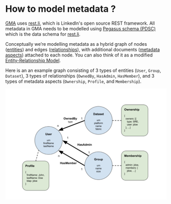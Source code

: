 # How to model metadata ?
[GMA](../what/gma.md) uses [rest.li](https://rest.li), which is LinkedIn's open source REST framework. All metadata in GMA needs to be modelled using [Pegasus schema (PDSC)](https://github.com/linkedin/rest.li/wiki/DATA-Data-Schema-and-Templates) which is the data schema for [rest.li](https://rest.li).

Conceptually we’re modelling metadata as a hybrid graph of nodes ([entities](../what/entity.md)) and edges ([relationships](../what/relationship.md)), with additional documents ([metadata aspects](../what/aspect.md)) attached to each node. You can also think of it as a modified [Entity-Relationship Model](https://en.wikipedia.org/wiki/Entity%E2%80%93relationship_model). 

Here is an an example graph consisting of 3 types of entities (`User`, `Group`, `Dataset`), 3 types of relationships (`OwnedBy`, `HasAdmin`, `HasMember`), and 3 types of metadata aspects (`Ownership`, `Profile`, and `Membership`).

![metadata-modeling](../imgs/metadata-modeling.png)
